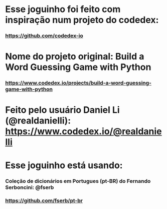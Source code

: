 # Esse joguinho foi feito com inspiração num projeto do codedex:
### https://github.com/codedex-io

# Nome do projeto original: Build a Word Guessing Game with Python
### https://www.codedex.io/projects/build-a-word-guessing-game-with-python

# Feito pelo usuário Daniel Li (@realdanielli): https://www.codedex.io/@realdanielli

# Esse joguinho está usando:
### Coleção de dicionários em Portugues (pt-BR) do Fernando Serboncini: @fserb
### https://github.com/fserb/pt-br
